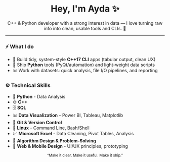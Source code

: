 <h1 align="center">Hey, I'm Ayda ✨</h1>
<p align="center">
  C++ & Python developer with a strong interest in data — I love turning raw info into clean, usable tools and CLIs. 🚀
</p>

---

### ⚡ What I do
- 🧩 Build tidy, system-style **C++17 CLI** apps (tabular output, clean UX)
- 🐍 Ship **Python** tools (PyQt/automation) and light-weight data scripts
- 📊 Work with datasets: quick analysis, file I/O pipelines, and reporting


### ⚙️ Technical Skills
- 🐍 **Python** - Data Analysis
- ⚙️ **C++**
- 🗄️ **SQL**
- 📊 **Data Visualization** - Power BI, Tableau, Matplotlib
- 🌱 **Git & Version Control**
- 🐧 **Linux** - Command Line, Bash/Shell
- 📈 **Microsoft Excel** - Data Cleaning, Pivot Tables, Analysis
- 🧩 **Algorithm Design & Problem-Solving**
- 🎨 **Web & Mobile Design** - UI/UX principles, prototyping




<p align="center">
  <sub>“Make it clear. Make it useful. Make it ship.”</sub>
</p>
